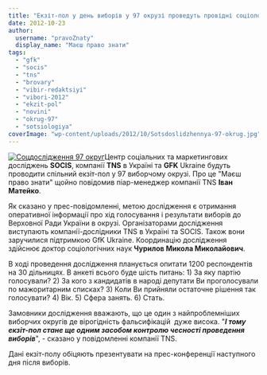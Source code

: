 ```yaml
---
title: "Екзіт-пол у день виборів у 97 окрузі проведуть провідні соціологічні компанії - TNS, GFK та SOCIS"
date: 2012-10-23
author: 
  username: "pravoZnaty"
  display_name: "Маєш право знати"
tags: 
  - "gfk"
  - "socis"
  - "tns"
  - "brovary"
  - "vibir-redaktsiyi"
  - "vibori-2012"
  - "ekzit-pol"
  - "novini"
  - "okrug-97"
  - "sotsiologiya"
coverImage: "wp-content/uploads/2012/10/Sotsdoslidzhennya-97-okrug.jpg"
---
```


[![](https://mpz.brovary.org/wp-content/uploads/2012/10/Sotsdoslidzhennya-97-okrug.jpg "Соцдослідження 97 округ")](https://mpz.brovary.org/wp-content/uploads/2012/10/Sotsdoslidzhennya-97-okrug.jpg)Центр соціальних та маркетингових досліджень **SOCIS**, компанії **TNS** в Україні та **GFK** Ukraine будуть проводити спільний екзіт-пол у 97 виборчому окрузі. Про це "Маєш право знати" щойно повідомив піар-менеджер компанії TNS **Іван Матейко**.

Як сказано у прес-повідомленні, метою дослідження є отримання оперативної інформації про хід голосування і результати виборів до Верховної Ради України в окрузі. Організаторами дослідження виступають компанії-дослідники TNS в Україні та SOCIS. Також вони заручилися підтримкою GfK Ukraine. Координацію дослідження здійснює доктор соціологічних наук **Чурилов Микола Миколайович**.

В ході проведення дослідження планується опитати 1200 респондентів на 30 дільницях. В анкеті всього буде шість питань: 1) За яку партію голосували? 2) За кого з кандидатів в народі депутати Ви проголосували по мажоритарним списках? 3) Коли Ви прийняли остаточне рішення так голосувати? 4) Вік. 5) Сфера занять. 6) Стать.

Замовники дослідження вважають, що це один з найпроблемніших виборчих округів де вірогідність фальсифікацій  дуже висока. "**_І тому екзіт-пол стане ще одним засобом контролю чесності проведення виборів_**", - сказано у повідомленні компанії TNS.

Дані екзіт-полу обіцяють презентувати на прес-конференції наступного дня після виборів.
